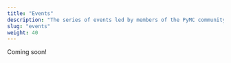 ```yaml
---
title: "Events"
description: "The series of events led by members of the PyMC community."
slug: "events"
weight: 40
---
```


Coming soon!